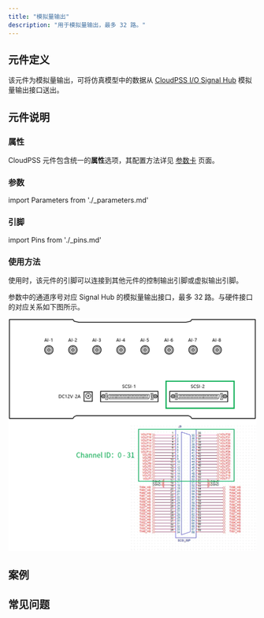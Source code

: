 ```yaml
---
title: "模拟量输出"
description: "用于模拟量输出，最多 32 路。"
---
```


## 元件定义

该元件为模拟量输出，可将仿真模型中的数据从 [CloudPSS I/O Signal Hub](../../../../../hardware/10-desktop-type/20-cloudpss-io-signal-hub/index.md) 模拟量输出接口送出。

## 元件说明



### 属性

CloudPSS 元件包含统一的**属性**选项，其配置方法详见 [参数卡](docs/documents/software/10-xstudio/20-simstudio/40-workbench/20-function-zone/30-design-tab/30-param-panel/index.md) 页面。

### 参数

import Parameters from './_parameters.md'

<Parameters/>

### 引脚

import Pins from './_pins.md'

<Pins/>

### 使用方法

使用时，该元件的引脚可以连接到其他元件的控制输出引脚或虚拟输出引脚。

参数中的通道序号对应 Signal Hub 的模拟量输出接口，最多 32 路。与硬件接口的对应关系如下图所示。

![模拟量输出元件与硬件接口的对应关系](./analog-out-interface.png "模拟量输出元件与硬件接口的对应关系")  

## 案例

## 常见问题

